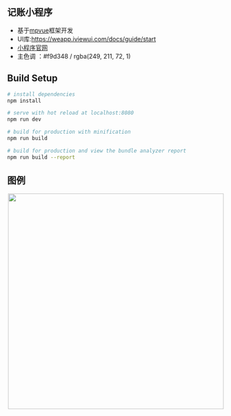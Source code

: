 ## 记账小程序

- 基于[mpvue](http://mpvue.com/mpvue/)框架开发
- UI库:https://weapp.iviewui.com/docs/guide/start
- [小程序官网](https://developers.weixin.qq.com/miniprogram/dev/)
- 主色调 ：#f9d348 / rgba(249, 211, 72, 1)

## Build Setup

``` bash
# install dependencies
npm install

# serve with hot reload at localhost:8080
npm run dev

# build for production with minification
npm run build

# build for production and view the bundle analyzer report
npm run build --report
```

## 图例
<img width="500" style="display:block;margin:0 auto" src="https://s1.ax1x.com/2018/09/21/inrGse.jpg"></img>
